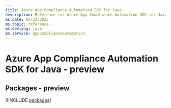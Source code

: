 ```yaml
---
title: Azure App Compliance Automation SDK for Java
description: Reference for Azure App Compliance Automation SDK for Java
ms.date: 07/31/2025
ms.topic: reference
ms.devlang: java
ms.service: appcomplianceautomation
---
```

# Azure App Compliance Automation SDK for Java - preview
## Packages - preview
[!INCLUDE [packages](app-compliance-automation-index.md)]